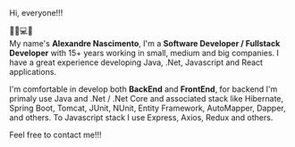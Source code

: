 Hi, everyone!!!

👨‍💻💻🎸<br />
My name's <b>Alexandre Nascimento</b>, I'm a <b>Software Developer / Fullstack Developer</b> with 15+ years working in small, medium and big companies.
I have a great experience developing Java, .Net, Javascript and React applications.

I'm comfortable in develop both <b>BackEnd</b> and <b>FrontEnd</b>, for backend I'm primaly use Java and .Net / .Net Core and associated stack like Hibernate, Spring Boot, Tomcat, JUnit, NUnit, Entity Framework, AutoMapper, Dapper, and others. To Javascript stack I use Express, Axios, Redux and others.

Feel free to contact me!!!
